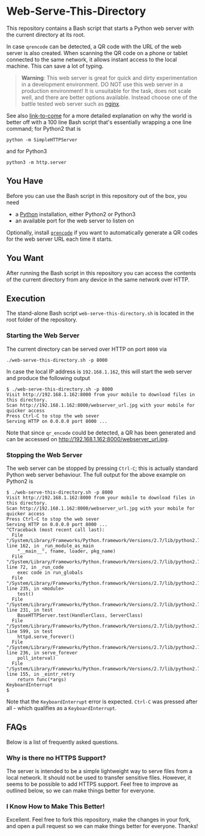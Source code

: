 # Web-Serve-This-Directory

This repository contains a Bash script that starts a Python web server with the current directory at its root.

In case `qrencode` can be detected, a QR code with the URL of the web server is also created. When scanning the QR code on a phone or tablet connected to the same network, it allows instant access to the local machine. This can save a lot of typing.

> **Warning**:  This web server is great for quick and dirty experimentation in a development environment. DO NOT use this web server in a production environment! It is unsuitable for the task, does not scale well, and there are better options available. Instead choose one of the battle tested web server such as [nginx](http://nginx.org/).

See also [link-to-come]() for a more detailed explanation on why the world is better off with a 100 line Bash script that's essentially wrapping a one line command; for Python2 that is
```
python -m SimpleHTTPServer
```
and for Python3
```
python3 -m http.server
```


## You Have

Before you can use the Bash script in this repository out of the box, you need

 - a [Python](https://www.python.org/) installation, either Python2 or Python3
 - an available port for the web server to listen on

Optionally, install [`qrencode`](https://fukuchi.org/works/qrencode/index.html.en) if you want to automatically generate a QR codes for the web server URL each time it starts.


## You Want

After running the Bash script in this repository you can access the contents of the current directory from any device in the same network over HTTP.


## Execution

The stand-alone Bash script `web-serve-this-directory.sh` is located in the root folder of the repository.

### Starting the Web Server

The current directory can be served over HTTP on port `8000` via
```
./web-serve-this-directory.sh -p 8000
```

In case the local IP address is `192.168.1.162`, this will start the web server and produce the following output
```
$ ./web-serve-this-directory.sh -p 8000
Visit http://192.168.1.162:8000 from your mobile to download files in this directory.
Scan http://192.168.1.162:8000/webserver_url.jpg with your mobile for quicker access
Press Ctrl-C to stop the web sever
Serving HTTP on 0.0.0.0 port 8000 ...
```

Note that since `qr_encode` could be detected, a QR has been generated and can be accessed on http://192.168.1.162:8000/webserver_url.jpg.


### Stopping the Web Server

The web server can be stopped by pressing `Ctrl-C`; this is actually standard Python web server behaviour. The full output for the above example on Python2 is
```
$ ./web-serve-this-directory.sh -p 8000
Visit http://192.168.1.162:8000 from your mobile to download files in this directory.
Scan http://192.168.1.162:8000/webserver_url.jpg with your mobile for quicker access
Press Ctrl-C to stop the web sever
Serving HTTP on 0.0.0.0 port 8000 ...
^CTraceback (most recent call last):
  File "/System/Library/Frameworks/Python.framework/Versions/2.7/lib/python2.7/runpy.py", line 162, in _run_module_as_main
    "__main__", fname, loader, pkg_name)
  File "/System/Library/Frameworks/Python.framework/Versions/2.7/lib/python2.7/runpy.py", line 72, in _run_code
    exec code in run_globals
  File "/System/Library/Frameworks/Python.framework/Versions/2.7/lib/python2.7/SimpleHTTPServer.py", line 235, in <module>
    test()
  File "/System/Library/Frameworks/Python.framework/Versions/2.7/lib/python2.7/SimpleHTTPServer.py", line 231, in test
    BaseHTTPServer.test(HandlerClass, ServerClass)
  File "/System/Library/Frameworks/Python.framework/Versions/2.7/lib/python2.7/BaseHTTPServer.py", line 599, in test
    httpd.serve_forever()
  File "/System/Library/Frameworks/Python.framework/Versions/2.7/lib/python2.7/SocketServer.py", line 236, in serve_forever
    poll_interval)
  File "/System/Library/Frameworks/Python.framework/Versions/2.7/lib/python2.7/SocketServer.py", line 155, in _eintr_retry
    return func(*args)
KeyboardInterrupt
$ 
```

Note that the `KeyboardInterrupt` error is expected. `Ctrl-C` was pressed after all - which qualifies as a `KeyboardInterrupt`.


## FAQs

Below is a list of frequently asked questions.

### Why is there no HTTPS Support?

The server is intended to be a simple lightweight way to serve files from a local network. It should not be used to transfer sensitive files. However, it seems to be possible to add HTTPS support. Feel free to improve as outlined below, so we can make things better for everyone.

### I Know How to Make This Better!

Excellent. Feel free to fork this repository, make the changes in your fork, and open a pull request so we can make things better for everyone. Thanks!
